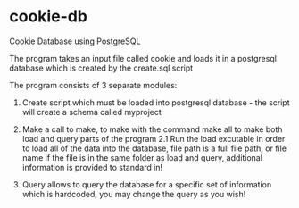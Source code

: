 # cookie-db
Cookie Database using PostgreSQL

The program takes an input file called cookie and loads it in a postgresql database which is created by the create.sql script

The program consists of 3 separate modules:
1. Create script which must be loaded into postgresql database - the script will create a schema called myproject

2. Make a call to make, to make with the command make all to make both load and query parts of the program
2.1 Run the load excutable in order to load all of the data into the database, file path is a full file path, or file name if the file is in the same folder as load and query, additional information is provided to standard in!

3. Query allows to query the database for a specific set of information which is hardcoded, you may change the query as you wish!

